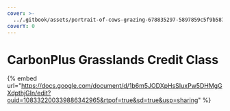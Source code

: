 ```yaml
---
cover: >-
  ../.gitbook/assets/portrait-of-cows-grazing-678835297-5897859c5f9b5874ee3c6f33.jpg
coverY: 0
---
```


# CarbonPlus Grasslands Credit Class

{% embed url="https://docs.google.com/document/d/1b6m5JODXpHsSIuxPw5DHMgGXdpthjGIn/edit?ouid=108332200339886342965&rtpof=true&sd=true&usp=sharing" %}

